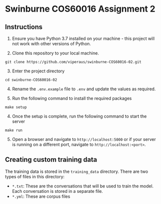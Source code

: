 # Swinburne COS60016 Assignment 2

## Instructions

1. Ensure you have Python 3.7 installed on your machine - this project will not work with other versions of Python.

2. Clone this repository to your local machine.

```
git clone https://github.com/viperaus/swinburne-COS60016-02.git
```

3. Enter the project directory 

```
cd swinburne-COS60016-02
```

4. Rename the `.env.example` file to `.env` and update the values as required.

5. Run the following command to install the required packages

```
make setup
```

4. Once the setup is complete, run the following command to start the server

```
make run
```

5. Open a browser and navigate to `http://localhost:5000` or if your server is running on a different port, navigate to `http://localhost:<port>`.

## Creating custom training data

The training data is stored in the `training_data` directory. There are two types of files in this directory:

- `*.txt`: These are the conversations that will be used to train the model. Each conversation is stored in a separate file.
- `*.yml`: These are corpus files

